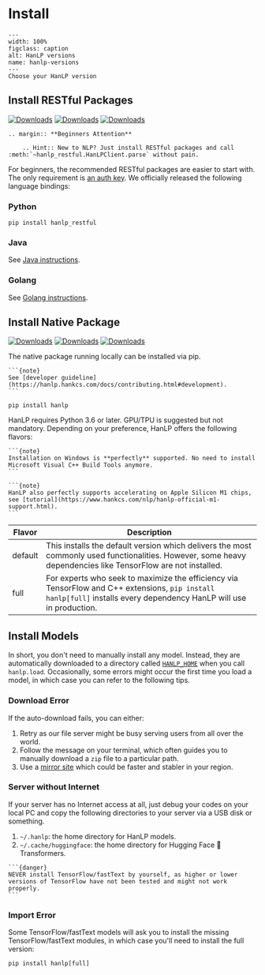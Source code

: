 # Install

```{figure} _static/install-versions.svg
---
width: 100%
figclass: caption
alt: HanLP versions
name: hanlp-versions
---
Choose your HanLP version
```

## Install RESTful Packages

[![Downloads](https://pepy.tech/badge/hanlp-restful)](https://pepy.tech/project/hanlp-restful) [![Downloads](https://pepy.tech/badge/hanlp-restful/month)](https://pepy.tech/project/hanlp-restful) [![Downloads](https://pepy.tech/badge/hanlp-restful/week)](https://pepy.tech/project/hanlp-restful) 

```{eval-rst}
.. margin:: **Beginners Attention**

    .. Hint:: New to NLP? Just install RESTful packages and call :meth:`~hanlp_restful.HanLPClient.parse` without pain.
```

For beginners, the recommended RESTful packages are easier to start with. 
The only requirement is [an auth key](https://bbs.hankcs.com/t/apply-for-free-hanlp-restful-apis/3178). 
We officially released the following language bindings:

### Python

```shell script
pip install hanlp_restful
```

### Java

See [Java instructions](https://hanlp.hankcs.com/docs/api/restful_java.html).

### Golang

See [Golang instructions](https://hanlp.hankcs.com/docs/api/restful_golang.html).

## Install Native Package

[![Downloads](https://pepy.tech/badge/hanlp)](https://pepy.tech/project/hanlp) [![Downloads](https://pepy.tech/badge/hanlp/month)](https://pepy.tech/project/hanlp) [![Downloads](https://pepy.tech/badge/hanlp/week)](https://pepy.tech/project/hanlp)  

The native package running locally can be installed via pip.

````{margin} **Install from Source**
```{note}
See [developer guideline](https://hanlp.hankcs.com/docs/contributing.html#development).
```
````

```
pip install hanlp
```

HanLP requires Python 3.6 or later. GPU/TPU is suggested but not mandatory. Depending on your preference, HanLP offers the following flavors:

````{margin} **Windows Support**
```{note}
Installation on Windows is **perfectly** supported. No need to install Microsoft Visual C++ Build Tools anymore. 
```
````

````{margin} **Apple Silicon**
```{note}
HanLP also perfectly supports accelerating on Apple Silicon M1 chips, see [tutorial](https://www.hankcs.com/nlp/hanlp-official-m1-support.html).
```
````

| Flavor  | Description                                                  |
| ------- | ------------------------------------------------------------ |
| default | This installs the default version which delivers the most commonly used functionalities. However, some heavy dependencies like TensorFlow are not installed. |
| full    | For experts who seek to maximize the efficiency via TensorFlow and C++ extensions, `pip install hanlp[full]` installs every dependency HanLP will use in production. |


## Install Models

In short, you don't need to manually install any model. Instead, they are automatically downloaded to a directory called [`HANLP_HOME`](https://hanlp.hankcs.com/docs/configure.html#customize-hanlp-home) when you call `hanlp.load`.
Occasionally, some errors might occur the first time you load a model, in which case you can refer to the following tips.

### Download Error

If the auto-download fails, you can either:

1. Retry as our file server might be busy serving users from all over the world.
1. Follow the message on your terminal, which often guides you to manually download a `zip` file to a particular path. 
1. Use a [mirror site](https://hanlp.hankcs.com/docs/configure.html#use-mirror-sites) which could be faster and stabler in your region.

### Server without Internet

If your server has no Internet access at all, just debug your codes on your local PC and copy the following directories to your server via a USB disk or something.

1. `~/.hanlp`: the home directory for HanLP models.
1. `~/.cache/huggingface`: the home directory for Hugging Face 🤗 Transformers.

````{margin} **Thirdparty Versions**
```{danger}
NEVER install TensorFlow/fastText by yourself, as higher or lower versions of TensorFlow have not been tested and might not work properly. 
```
````

### Import Error

Some TensorFlow/fastText models will ask you to install the missing TensorFlow/fastText modules, in which case you'll need to install the full version:

```shell script
pip install hanlp[full]
```

